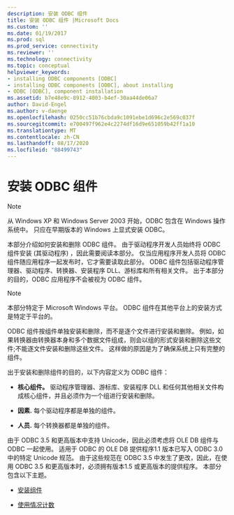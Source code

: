 ```yaml
---
description: 安装 ODBC 组件
title: 安装 ODBC 组件 |Microsoft Docs
ms.custom: ''
ms.date: 01/19/2017
ms.prod: sql
ms.prod_service: connectivity
ms.reviewer: ''
ms.technology: connectivity
ms.topic: conceptual
helpviewer_keywords:
- installing ODBC components [ODBC]
- installing ODBC components [ODBC], about installing
- ODBC [ODBC], component installation
ms.assetid: b7e48e9c-8912-4003-b4ef-30aa44de06a7
author: David-Engel
ms.author: v-daenge
ms.openlocfilehash: 0250cc51b76cbda9c1091ebe1d696c2e569c037f
ms.sourcegitcommit: e700497f962e4c2274df16d9e651059b42ff1a10
ms.translationtype: MT
ms.contentlocale: zh-CN
ms.lasthandoff: 08/17/2020
ms.locfileid: "88499743"
---
```

# <a name="installing-odbc-components"></a>安装 ODBC 组件
> [!NOTE]  
>  从 Windows XP 和 Windows Server 2003 开始，ODBC 包含在 Windows 操作系统中。 只应在早期版本的 Windows 上显式安装 ODBC。  
  
 本部分介绍如何安装和删除 ODBC 组件。 由于驱动程序开发人员始终将 ODBC 组件安装 (其驱动程序) ，因此需要阅读本部分。 仅当应用程序开发人员将 ODBC 组件随应用程序一起发布时，它才需要读取此部分。 ODBC 组件包括驱动程序管理器、驱动程序、转换器、安装程序 DLL、游标库和所有相关文件。 出于本部分的目的，ODBC 应用程序不会被视为 ODBC 组件。  
  
> [!NOTE]  
>  本部分特定于 Microsoft Windows 平台。 ODBC 组件在其他平台上的安装方式是特定于平台的。  
  
 ODBC 组件按组件单独安装和删除，而不是逐个文件进行安装和删除。 例如，如果转换器由转换器本身和多个数据文件组成，则会以组的形式安装和删除这些文件;不能逐文件安装和删除这些文件。 这样做的原因是为了确保系统上只有完整的组件。  
  
 出于安装和删除组件的目的，以下内容定义为 ODBC 组件：  
  
-   **核心组件。** 驱动程序管理器、游标库、安装程序 DLL 和任何其他相关文件构成核心组件，并且必须作为一个组进行安装和删除。  
  
-   **因素.** 每个驱动程序都是单独的组件。  
  
-   **人员.** 每个转换器都是单独的组件。  
  
 由于 ODBC 3.5 和更高版本中支持 Unicode，因此必须考虑将 OLE DB 组件与 ODBC 一起使用。 适用于 ODBC 的 OLE DB 提供程序1.1 版本已写入 ODBC 3.0 中的特定 Unicode 规范。 由于这些规范在 ODBC 3.5 中发生了更改，因此，在使用 ODBC 3.5 和更高版本时，必须拥有版本1.5 或更高版本的提供程序。 本部分包含以下主题。  
  
-   [安装组件](../../../odbc/reference/install/installation-components.md)  
  
-   [使用情况计数](../../../odbc/reference/install/usage-counting.md)
